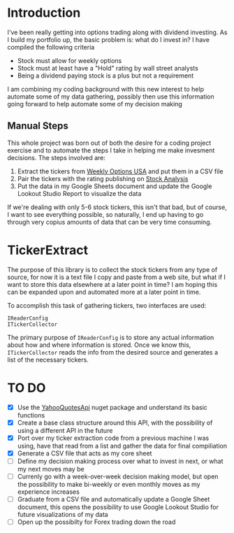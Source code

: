 # Introduction

I've been really getting into options trading along with dividend investing. As I build my portfolio up, the basic problem is: what do I invest in? I have compiled the following criteria

* Stock must allow for weekly options
* Stock must at least have a "Hold" rating by wall street analysts
* Being a dividend paying stock is a plus but not a requirement

I am combining my coding background with this new interest to help automate some of my data gathering, possibly then use this information going forward to help automate some of my decision making

## Manual Steps

This whole project was born out of both the desire for a coding project exercise and to automate the steps I take in helping me make invesment decisions. The steps involved are:

1. Extract the tickers from [Weekly Options USA](https://www.weeklyoptionsusa.com/which-stocks-have-weekly-options.html) and put them in a CSV file
2. Pair the tickers with the rating publishing on [Stock Analysis](https://stockanalysis.com/stocks/tsla/forecast/)
3. Put the data in my Google Sheets document and update the Google Lookout Studio Report to visualize the data

If we're dealing with only 5-6 stock tickers, this isn't that bad, but of course, I want to see everything possible, so naturally, I end up having to go through very copius amounts of data that can be very time consuming.

# TickerExtract

The purpose of this library is to collect the stock tickers from any type of source, for now it is a text file I copy and paste from a web site, but what if I want to store this data elsewhere at a later point in time? I am hoping this can be expanded upon and automated more at a later point in time.

To accomplish this task of gathering tickers, two interfaces are used:

```
IReaderConfig
ITickerCollector
```

The primary purpose of `IReaderConfig` is to store any actual information about how and where information is stored. Once we know this, `ITickerCollector` reads the info from the desired source and generates a list of the necessary tickers.

# TO DO

- [x] Use the [YahooQuotesApi](https://www.nuget.org/packages/YahooQuotesApi/) nuget package and understand its basic functions
- [x] Create a base class structure around this API, with the possibility of using a different API in the future
- [x] Port over my ticker extraction code from a previous machine I was using, have that read from a list and gather the data for final compiliation
- [x] Generate a CSV file that acts as my core sheet
- [ ] Define my decision making process over what to invest in next, or what my next moves may be
- [ ] Currenly go with a week-over-week decision making model, but open the possibility to make bi-weekly or even monthly moves as my experience increases
- [ ] Graduate from a CSV file and automatically update a Google Sheet document, this opens the possibility to use Google Lookout Studio for future visualizations of my data
- [ ] Open up the possibilty for Forex trading down the road